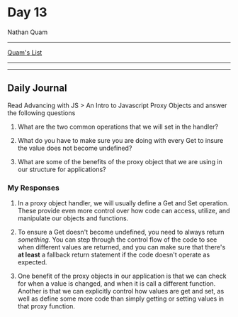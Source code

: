# Day 13
Nathan Quam

---

[Quam's List](https://github.com/NathanMQuam/Quams-List)

---
---

## Daily Journal

Read Advancing with JS > An Intro to Javascript Proxy Objects and answer the following questions

1. What are the two common operations that we will set in the handler?

2. What do you have to make sure you are doing with every Get to insure the value does not become undefined?

3. What are some of the benefits of the proxy object that we are using in our structure for applications?

### My Responses

1. In a proxy object handler, we will usually define a Get and Set operation. These provide even more control over how code can access, utilize, and manipulate our objects and functions.

2. To ensure a Get doesn't become undefined, you need to always return *something.* You can step through the control flow of the code to see when different values are returned, and you can make sure that there's __at least__ a fallback return statement if the code doesn't operate as expected.

3. One benefit of the proxy objects in our application is that we can check for when a value is changed, and when it is call a different function. Another is that we can explicitly control how values are get and set, as well as define some more code than simply getting or setting values in that proxy function.